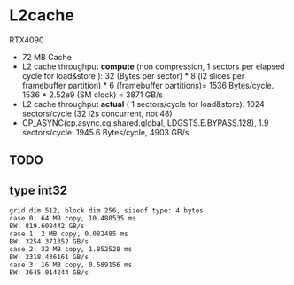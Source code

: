 # L2cache
RTX4090
- 72 MB Cache
- L2 cache throughput **compute** (non compression, 1 sectors per elapsed cycle for load&store ): 32 (Bytes per sector) * 8 (l2 slices per framebuffer partition) * 6 (framebuffer partitions)= 1536 Bytes/cycle. 1536 * 2.52e9 (SM clock) = 3871 GB/s
- L2 cache throughput **actual** ( 1 sectors/cycle for load&store): 1024 sectors/cycle (32 l2s concurrent, not 48)
- CP_ASYNC(cp.async.cg.shared.global, LDGSTS.E.BYPASS.128), 1.9 sectors/cycle: 1945.6 Bytes/cycle,   4903 GB/s


## TODO


## type int32
```
grid dim 512, block dim 256, sizeof type: 4 bytes
case 0: 64 MB copy, 10.480535 ms
BW: 819.608442 GB/s
case 1: 2 MB copy, 0.082485 ms
BW: 3254.371352 GB/s
case 2: 32 MB copy, 1.852528 ms
BW: 2318.436161 GB/s
case 3: 16 MB copy, 0.589156 ms
BW: 3645.014244 GB/s
```
